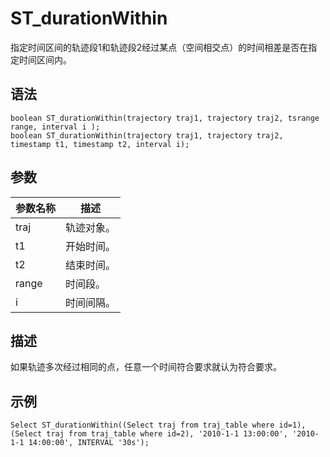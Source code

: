 # ST\_durationWithin

指定时间区间的轨迹段1和轨迹段2经过某点（空间相交点）的时间相差是否在指定时间区间内。

## 语法

```
boolean ST_durationWithin(trajectory traj1, trajectory traj2, tsrange range, interval i );
boolean ST_durationWithin(trajectory traj1, trajectory traj2, timestamp t1, timestamp t2, interval i);
```

## 参数

|参数名称|描述|
|----|--|
|traj|轨迹对象。|
|t1|开始时间。|
|t2|结束时间。|
|range|时间段。|
|i|时间间隔。|

## 描述

如果轨迹多次经过相同的点，任意一个时间符合要求就认为符合要求。

## 示例

```
Select ST_durationWithin((Select traj from traj_table where id=1), (Select traj from traj_table where id=2), '2010-1-1 13:00:00', '2010-1-1 14:00:00', INTERVAL '30s');
```

